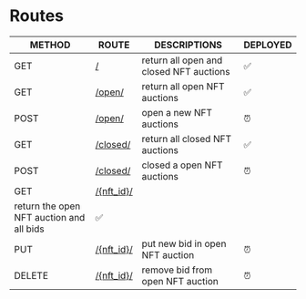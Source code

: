 # Routes

| METHOD | ROUTE | DESCRIPTIONS | DEPLOYED |
|-|-|-|-|
| GET | [/](http://127.0.0.1:8000/) | return all open and closed NFT auctions | ✅ |
| GET | [/open/](http://127.0.0.1:8000/open/) | return all open NFT auctions | ✅  |
| POST | [/open/](http://127.0.0.1:8000/open/) | open a new NFT auctions | ⏰ |
| GET | [/closed/](http://127.0.0.1:8000/closed/) | return all closed NFT auctions | ✅ |
| POST | [/closed/](http://127.0.0.1:8000/closed/) | closed a open NFT auctions | ⏰ |
| GET | [/{nft_id}/](http://127.0.0.1:8000/{nft_id}/)
 return the open NFT auction and all bids | ✅ | 
| PUT | [/{nft_id}/](http://127.0.0.1:8000/{nft_id}/) | put new bid in open NFT auction | ⏰ |
| DELETE | [/{nft_id}/](http://127.0.0.1:8000/{nft_id}/) | remove bid from open NFT auction | ⏰ |